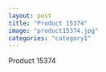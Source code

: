 ```yaml
---
layout: post
title: "Product 15374"
image: "product15374.jpg"
categories: "category1"
---
```

Product 15374
